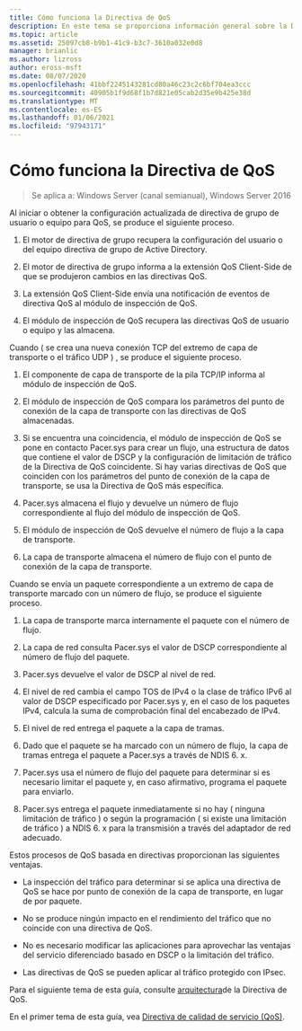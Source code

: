 ```yaml
---
title: Cómo funciona la Directiva de QoS
description: En este tema se proporciona información general sobre la Directiva de calidad de servicio (QoS), que permite usar directiva de grupo para priorizar el ancho de banda del tráfico de red de aplicaciones y servicios específicos en Windows Server 2016.
ms.topic: article
ms.assetid: 25097cb8-b9b1-41c9-b3c7-3610a032e0d8
manager: brianlic
ms.author: lizross
author: eross-msft
ms.date: 08/07/2020
ms.openlocfilehash: 41bbf2245143281cd80a46c23c2c6bf704ea3ccc
ms.sourcegitcommit: 40905b1f9d68f1b7d821e05cab2d35e9b425e38d
ms.translationtype: MT
ms.contentlocale: es-ES
ms.lasthandoff: 01/06/2021
ms.locfileid: "97943171"
---
```

# <a name="how-qos-policy-works"></a>Cómo funciona la Directiva de QoS

>Se aplica a: Windows Server (canal semianual), Windows Server 2016

Al iniciar o obtener la configuración actualizada de directiva de grupo de usuario o equipo para QoS, se produce el siguiente proceso.

1. El motor de directiva de grupo recupera la configuración del usuario o del equipo directiva de grupo de Active Directory.

2. El motor de directiva de grupo informa a la extensión QoS Client-Side de que se produjeron cambios en las directivas QoS.

3. La extensión QoS Client-Side envía una notificación de eventos de directiva QoS al módulo de inspección de QoS.

4. El módulo de inspección de QoS recupera las directivas QoS de usuario o equipo y las almacena.

Cuando \( se crea una nueva conexión TCP del extremo de capa de transporte o el tráfico UDP \) , se produce el siguiente proceso.

1. El componente de capa de transporte de la pila TCP/IP informa al módulo de inspección de QoS.

2. El módulo de inspección de QoS compara los parámetros del punto de conexión de la capa de transporte con las directivas de QoS almacenadas.

3. Si se encuentra una coincidencia, el módulo de inspección de QoS se pone en contacto Pacer.sys para crear un flujo, una estructura de datos que contiene el valor de DSCP y la configuración de limitación de tráfico de la Directiva de QoS coincidente. Si hay varias directivas de QoS que coinciden con los parámetros del punto de conexión de la capa de transporte, se usa la Directiva de QoS más específica.

4. Pacer.sys almacena el flujo y devuelve un número de flujo correspondiente al flujo del módulo de inspección de QoS.

5. El módulo de inspección de QoS devuelve el número de flujo a la capa de transporte.

6. La capa de transporte almacena el número de flujo con el punto de conexión de la capa de transporte.

Cuando se envía un paquete correspondiente a un extremo de capa de transporte marcado con un número de flujo, se produce el siguiente proceso.

1. La capa de transporte marca internamente el paquete con el número de flujo.

2. La capa de red consulta Pacer.sys el valor de DSCP correspondiente al número de flujo del paquete.

3. Pacer.sys devuelve el valor de DSCP al nivel de red.

4. El nivel de red cambia el campo TOS de IPv4 o la clase de tráfico IPv6 al valor de DSCP especificado por Pacer.sys y, en el caso de los paquetes IPv4, calcula la suma de comprobación final del encabezado de IPv4.

5. El nivel de red entrega el paquete a la capa de tramas.

6. Dado que el paquete se ha marcado con un número de flujo, la capa de tramas entrega el paquete a Pacer.sys a través de NDIS 6. x.

7. Pacer.sys usa el número de flujo del paquete para determinar si es necesario limitar el paquete y, en caso afirmativo, programa el paquete para enviarlo.

8. Pacer.sys entrega el paquete inmediatamente si no hay \( ninguna limitación de tráfico \) o según la programación \( si existe una limitación de tráfico \) a NDIS 6. x para la transmisión a través del adaptador de red adecuado.

Estos procesos de QoS basada en directivas proporcionan las siguientes ventajas.

- La inspección del tráfico para determinar si se aplica una directiva de QoS se hace por punto de conexión de la capa de transporte, en lugar de por paquete.

- No se produce ningún impacto en el rendimiento del tráfico que no coincide con una directiva de QoS.

- No es necesario modificar las aplicaciones para aprovechar las ventajas del servicio diferenciado basado en DSCP o la limitación del tráfico.

- Las directivas de QoS se pueden aplicar al tráfico protegido con IPsec.

Para el siguiente tema de esta guía, consulte [arquitectura](qos-policy-architecture.md)de la Directiva de QoS.

En el primer tema de esta guía, vea [Directiva de calidad de servicio (QoS)](qos-policy-top.md).
